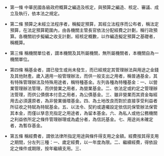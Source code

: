* 第一條 中華民國各級政府概算之編造及核定，與預算之編造、核定、審議、成立及執行，依本法之規定。

* 第二條 預算之未經立法程序者，稱擬定預算，其經立法程序而公布者，稱法定預算，在法定預算範圍內，由各機關主管長官依法分配經費之計劃，稱行政預算。各機關初步擬編之收支計劃，經核定概數，以作編造擬定預算之基礎者，稱概算。

* 第三條 稱機關單位者，謂本機關及其所屬機關，無所屬機關者，本機關自為一機關單位。

* 第四條 稱基金者，謂已發生或尚未發生，而已經規定其管理辦法與用途之金錢及其他財產。歲入適用一般管理辦法，而供一般支出之用者，稱普通基金，其有特殊管理辦法及特殊用途者，稱特種基金。左列各種為特種基金：一、以營業管理辦法管理，而供營業之用者，為營業基金。二、依法定或約定之管理辦法管理，而供公債償本付息之用者，為公債基金。三、雖非營業而其資金每經用去必須還原者，為非營業循環基金。四、為土地改良而對於直接享受利益者所征收之特賦為特賦基金。五、以法令、契約或遺囑設定依信託保管辦法保管其本金，而僅以孳息充指定之用途者，為留本基金。六、為私人或他公務機關之利益依所定之條件管理辦理或為處分者，為信託基金。七、用途尚未確定者，為暫存基金。

* 第五條 稱經費者，謂依法律所指定用途與條件得支用之金額。經費按其得支用之期間，分左列三種：一、歲定經費，以一年度為限。二、繼續經費，得依設定之條件或期限，按年繼續支用。三、

